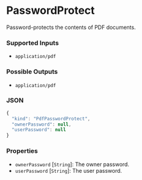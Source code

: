 # PasswordProtect

Password-protects the contents of PDF documents.

### Supported Inputs

  - `application/pdf`

### Possible Outputs

  - `application/pdf`

### JSON

```js
{
  "kind": "PdfPasswordProtect",
  "ownerPassword": null,
  "userPassword": null
}
```
### Properties

  - `ownerPassword` [`String`]: The owner password.
  - `userPassword` [`String`]: The user password.
